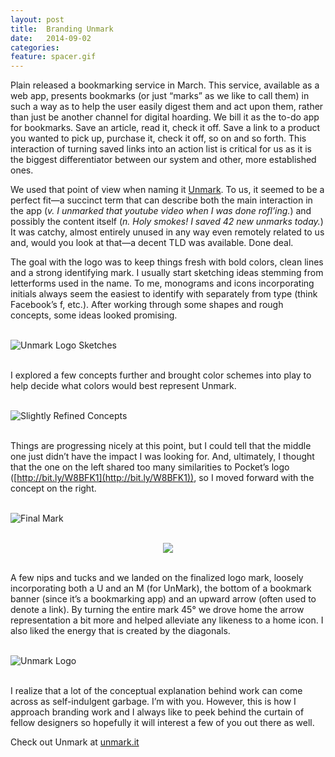 ```yaml
---
layout: post
title:  Branding Unmark
date:   2014-09-02
categories:
feature: spacer.gif
---
```

Plain released a bookmarking service in March. This service, available as a web app, presents bookmarks (or just “marks” as we like to call them) in such a way as to help the user easily digest them and act upon them, rather than just be another channel for digital hoarding. We bill it as the to-do app for bookmarks. Save an article, read it, check it off. Save a link to a product you wanted to pick up, purchase it, check it off, so on and so forth. This interaction of turning saved links into an action list is critical for us as it is the biggest differentiator between our system and other, more established ones. 

We used that point of view when naming it [Unmark](http://unmark.it/). To us, it seemed to be a perfect fit—a succinct term that can describe both the main interaction in the app (_v. I unmarked that youtube video when I was done rofl’ing._) and possibly the content itself (_n. Holy smokes! I saved 42 new unmarks today._) It was catchy, almost entirely unused in any way even remotely related to us and, would you look at that—a decent TLD was available. Done deal.

The goal with the logo was to keep things fresh with bold colors, clean lines and a strong identifying mark. I usually start sketching ideas stemming from letterforms used in the name. To me, monograms and icons incorporating initials always seem the easiest to identify with separately from type (think Facebook’s f, etc.). After working through some shapes and rough concepts, some ideas looked promising.

<br>![Unmark Logo Sketches]({{site.blog_img_path}}2014/sketches.png)

<br>I explored a few concepts further and brought color schemes into play to help decide what colors would best represent Unmark.

<br>![Slightly Refined Concepts]({{site.blog_img_path}}2014/refined.png)

<br>Things are progressing nicely at this point, but I could tell that the middle one just didn’t have the impact I was looking for. And, ultimately, I thought that the one on the left shared too many similarities to Pocket’s logo ([http://bit.ly/W8BFK1](http://bit.ly/W8BFK1)), so I moved forward with the concept on the right.

<br>![Final Mark]({{site.blog_img_path}}2014/final.png)

<p style="text-align:center;"><br><img src="{{site.blog_img_path}}2014/explanaiton.png"></p>

<br>A few nips and tucks and we landed on the finalized logo mark, loosely incorporating both a U and an M (for UnMark), the bottom of a bookmark banner (since it’s a bookmarking app) and an upward arrow (often used to denote a link). By turning the entire mark 45° we drove home the arrow representation a bit more and helped alleviate any likeness to a home icon. I also liked the energy that is created by the diagonals. 

<br>![Unmark Logo]({{site.blog_img_path}}2014/logo.png)

<br>I realize that a lot of the conceptual explanation behind work can come across as self-indulgent garbage. I’m with you. However, this is how I approach branding work and I always like to peek behind the curtain of fellow designers so hopefully it will interest a few of you out there as well. 

Check out Unmark at [unmark.it](http://unmark.it/)